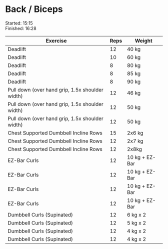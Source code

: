 # Back / Biceps

Started: 15:15 \
Finished: 16:28

| Exercise                                        | Reps | Weight         |
| ----------------------------------------------- | ---- | -------------- |
| Deadlift                                        | 12   | 40 kg          |
| Deadlift                                        | 10   | 60 kg          |
| Deadlift                                        | 8    | 80 kg          |
| Deadlift                                        | 8    | 85 kg          |
| Deadlift                                        | 8    | 90 kg          |
| Pull down (over hand grip, 1.5x shoulder width) | 12   | 46 kg          |
| Pull down (over hand grip, 1.5x shoulder width) | 12   | 50 kg          |
| Pull down (over hand grip, 1.5x shoulder width) | 12   | 50 kg          |
| Chest Supported Dumbbell Incline Rows           | 15   | 2x6 kg         |
| Chest Supported Dumbbell Incline Rows           | 12   | 2x7 kg         |
| Chest Supported Dumbbell Incline Rows           | 12   | 2x8kg          |
| EZ-Bar Curls                                    | 12   | 10 kg + EZ-Bar |
| EZ-Bar Curls                                    | 12   | 10 kg + EZ-Bar |
| EZ-Bar Curls                                    | 12   | 10 kg + EZ-Bar |
| EZ-Bar Curls                                    | 12   | 10 kg + EZ-Bar |
| Dumbbell Curls (Supinated)                      | 12   | 6 kg x 2       |
| Dumbbell Curls (Supinated)                      | 12   | 5 kg x 2       |
| Dumbbell Curls (Supinated)                      | 12   | 4 kg x 2       |
| Dumbbell Curls (Supinated)                      | 12   | 4 kg x 2       |
